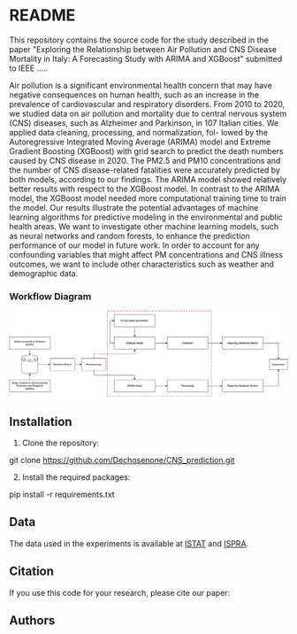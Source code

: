 # README

This repository contains the source code for the study described in the paper "Exploring the Relationship between Air Pollution and CNS Disease Mortality in Italy: A Forecasting Study with ARIMA and XGBoost" submitted to IEEE ..... 

Air pollution is a significant environmental health
concern that may have negative consequences on human health,
such as an increase in the prevalence of cardiovascular and
respiratory disorders. From 2010 to 2020, we studied data on
air pollution and mortality due to central nervous system (CNS)
diseases, such as Alzheimer and Parkinson, in 107 Italian cities.
We applied data cleaning, processing, and normalization, fol-
lowed by the Autoregressive Integrated Moving Average (ARIMA)
model and Extreme Gradient Boosting (XGBoost) with grid
search to predict the death numbers caused by CNS disease in
2020. The PM2.5 and PM10 concentrations and the number of
CNS disease-related fatalities were accurately predicted by both
models, according to our findings. The ARIMA model showed
relatively better results with respect to the XGBoost model.
In contrast to the ARIMA model, the XGBoost model needed
more computational training time to train the model. Our
results illustrate the potential advantages of machine learning
algorithms for predictive modeling in the environmental and
public health areas. We want to investigate other machine
learning models, such as neural networks and random forests,
to enhance the prediction performance of our model in future
work. In order to account for any confounding variables that
might affect PM concentrations and CNS illness outcomes,
we want to include other characteristics such as weather and
demographic data. 

### Workflow Diagram
![My Diagram](flowchart.png)


## Installation

1. Clone the repository:

git clone https://github.com/Dechosenone/CNS_prediction.git


2. Install the required packages:

pip install -r requirements.txt


## Data

The data used in the experiments is available at [ISTAT](https://www.istat.it/) and [ISPRA](https://www.isprambiente.gov.it/en/istitute/index). 


## Citation

If you use this code for your research, please cite our paper:


## Authors

